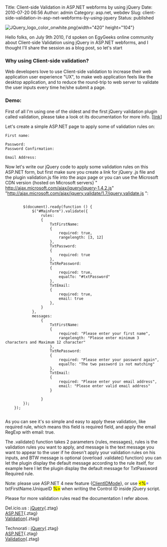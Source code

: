 Title: Client-side Validation in ASP.NET webforms by using jQuery
Date: 2010-07-20 06:56
Author: admin
Category: asp.net, webdev
Slug: client-side-validation-in-asp-net-webforms-by-using-jquery
Status: published

![JQuery\_logo\_color\_onwhite.png](http://www.emadmokhtar.com/wp-content/uploads/2011/11/JQuery_logo_color_onwhite.png){width="420"
height="104"}

Hello folks, on July 9th 2010, I'd spoken on EgyGeeks online community
about Client-side Validation using jQuery in ASP.NET webforms, and I
thought I'll share the session as a blog post, so let's start

### Why using Client-side validation?

Web developers love to use Client-side validation to increase their web
application user experience "UX", to make web application feels like the
desktop application, and to reduce the round-trip to web server to
validate the user inputs every time he/she submit a page.

### Demo:

First of all I'm using one of the oldest and the first jQuery validation
plugin called validation, please take a look ot its documentation for
more info.
\[[link](http://docs.jquery.com/Plugins/Validation "jQuery Validation Plugin Documentation")\]

Let's create a simple ASP.NET page to apply some of validation rules on:

``` {.brush: .html;}
First name:

Password:
Password Confirmation:

Email Address:
```

Now let's write our jQuery code to apply some validation rules on this
ASP.NET form, but first make sure you create a link for jQuery .js file
and the plugin validation.js file into the aspx page or you can use the
Microsoft CDN version {hosted on Microsoft servers} "
<http://ajax.microsoft.com/ajax/jquery/jquery-1.4.2.js>"
"<http://ajax.microsoft.com/ajax/jquery.validate/1.7/jquery.validate.js>
":

``` {.brush: .html;}
    
        $(document).ready(function () {
            $("#MainForm").validate({
                rules:
                {
                    TxtFirstName:
                    {
                        required: true,
                        rangelength: [3, 12]
                    },
                    TxtPassword:
                    {
                        required: true
                    },
                    TxtRePassword:
                    {
                        required: true,
                        equalTo: "#txtPassword"
                    },
                    TxtEmail:
                    {
                        required: true,
                        email: true
                    },
                }
            },
            messages:
                {
                    TxtFirstName:
                    {
                        required: "Please enter your first name",
                        rangelength: "Please enter minimum 3 characters and Maximum 12 character"
                    },
                    TxtRePassword:
                    {
                        required: "Please enter your password again",
                        equalTo: "The two password is not matching"
                    },
                    TxtEmail:
                    {
                        required: "Please enter your email address",
                        email: "Please enter valid email address"
                    }

                }
        });
    });
    
```

As you can see it's so simple and easy to apply these validation, like
required rule, which means this field is required field, and apply the
email RegExp with email: true.

The .validate() function takes 2 parameters {rules, messages}, rules is
the validation rules you want to apply, and message is the text message
you want to appear to the user if he doesn't apply your validation rules
on his inputs, and BTW message is optional {overload .validate()
function} you can let the plugin display the default message according
to the rule itself, for example here I let the plugin display the
default message for TxtPassword Required rule.

Note: please use ASP.NET 4 new feature
{[ClientIDMode](http://www.emadmokhtar.com/ASPNET4WebformsNewFeatureClientIDMode.aspx "ClientIDMode")},
or use <span
style="background: none repeat scroll 0% 0% yellow;">&lt;%</span><span
style="color: blue;">=</span>  
txtFirstName.UniqueID <span
style="background: none repeat scroll 0% 0% yellow;">%&gt;</span> when
writing the Control ID inside jQuery script.

Please for more validation rules read the documentation I refer above.

<!-- Tag links generated by Zoundry Raven. Do not manually edit. http://www.zoundryraven.com -->  
<span class="ztags"><span class="ztagspace">Del.icio.us</span> :
[jQuery](http://del.icio.us/tag/jQuery){.ztag}  
[ASP.NET](http://del.icio.us/tag/ASP.NET){.ztag}  
[Validation](http://del.icio.us/tag/Valdation){.ztag}</span>  
  
<span class="ztags"><span class="ztagspace">Technorati</span> :
[jQuery](http://www.technorati.com/tag/jQuery){.ztag}  
[ASP.NET](http://www.technorati.com/tag/ASP.NET){.ztag}  
[Validation](http://www.technorati.com/tag/Validation){.ztag}</span>
